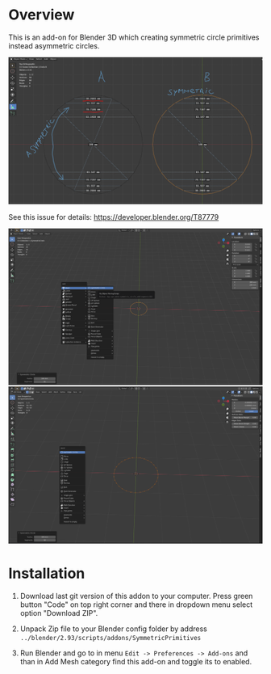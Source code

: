 # Overview

This is an add-on for Blender 3D which creating symmetric circle primitives instead asymmetric circles.

<img src="https://raw.githubusercontent.com/microcoder/SymmetricPrimitives/main/extras/Screenshot_20210424_125914.png" />

See this issue for details: https://developer.blender.org/T87779

<img src="https://raw.githubusercontent.com/microcoder/SymmetricPrimitives/main/extras/Screenshot_20210513_213451.png" />

<img src="https://raw.githubusercontent.com/microcoder/SymmetricPrimitives/main/extras/Screenshot_20210513_213544.png" />

# Installation

1. Download last git version of this addon to your computer. Press green button "Code" on top right corner and there in dropdown menu select option "Download ZIP".

2. Unpack Zip file to your Blender config folder by address `../blender/2.93/scripts/addons/SymmetricPrimitives`

3. Run Blender and go to in menu `Edit -> Preferences -> Add-ons` and than in Add Mesh category find this add-on and toggle its to enabled.
